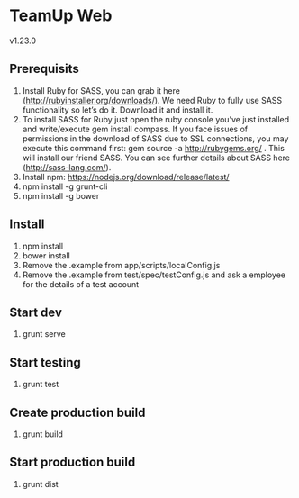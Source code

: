 # TeamUp Web
v1.23.0

## Prerequisits

1. Install Ruby for SASS, you can grab it here (http://rubyinstaller.org/downloads/). We need Ruby to fully use SASS functionality so let’s do it. Download it and install it.
2. To install SASS for Ruby just open the ruby console you’ve just installed and write/execute gem install compass. If you face issues of permissions in the download of SASS due to SSL connections, you may execute this command first: gem source -a http://rubygems.org/ .
   This will install our friend SASS. You can see further details about SASS here (http://sass-lang.com/).
3. Install npm: https://nodejs.org/download/release/latest/
4. npm install -g grunt-cli
5. npm install -g bower

## Install
1. npm install
2. bower install
3. Remove the .example from app/scripts/localConfig.js
4. Remove the .example from test/spec/testConfig.js and ask a employee for the details of a test account

## Start dev
1. grunt serve

## Start testing
1. grunt test

## Create production build
1. grunt build

## Start production build
1. grunt dist

